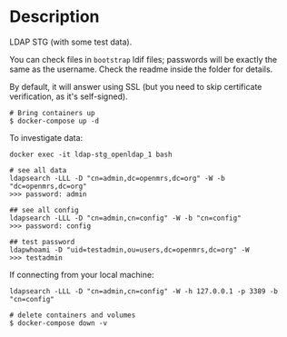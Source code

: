 # Description

LDAP STG (with some test data).


You can check files in `bootstrap` ldif files; passwords will be exactly the same as
the username. Check the readme inside the folder for details.

By default, it will answer using SSL (but you need to skip certificate verification, as it's self-signed).


```
# Bring containers up
$ docker-compose up -d
```

To investigate data:
```
docker exec -it ldap-stg_openldap_1 bash

# see all data
ldapsearch -LLL -D "cn=admin,dc=openmrs,dc=org" -W -b "dc=openmrs,dc=org"
>>> password: admin

## see all config
ldapsearch -LLL -D "cn=admin,cn=config" -W -b "cn=config"
>>> password: config

## test password
ldapwhoami -D "uid=testadmin,ou=users,dc=openmrs,dc=org" -W
>>> testadmin

```

If connecting from your local machine:

```
ldapsearch -LLL -D "cn=admin,cn=config" -W -h 127.0.0.1 -p 3389 -b "cn=config"
```

```
# delete containers and volumes
$ docker-compose down -v
```
